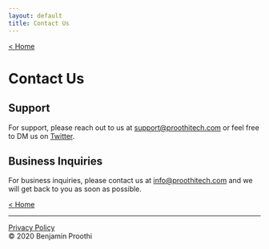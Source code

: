 ```yaml
---
layout: default
title: Contact Us
---
```


[< Home](./#contact-us)

# Contact Us

## Support
For support, please reach out to us at [support@proothitech.com](mailto:support@proothitech.com) or feel free to DM us on [Twitter](http://twitter.com/benproothi).

## Business Inquiries
For business inquiries, please contact us at [info@proothitech.com](mailto:info@proothitech.com) and we will get back to you as soon as possible.

[< Home](./#contact-us)

* * *

[Privacy Policy](./privacypolicy.html)  
© 2020 Benjamin Proothi
